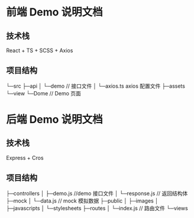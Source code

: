 # 前端 Demo 说明文档

## 技术栈

React + TS + SCSS + Axios

## 项目结构

└─src
├─api
│ └─demo // 接口文件
│ └─axios.ts axios 配置文件
├─assets
└─view
└─Dome // Demo 页面

# 后端 Demo 说明文档

## 技术栈

Express + Cros

## 项目结构

├─controllers
│ ├─demo.js //demo 接口文件
│ └─response.js // 返回结构体
├─mock
│ └─data.js // mock 模拟数据
├─public
│ ├─images
│ ├─javascripts
│ └─stylesheets
├─routes
│ └─index.js // 路由文件
└─views
